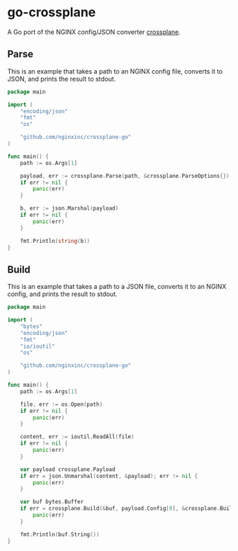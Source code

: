 # go-crossplane
A  Go port of the NGINX config/JSON converter [crossplane](https://github.com/nginxinc/crossplane).

## Parse
This is an example that takes a path to an NGINX config file, converts it to JSON, and prints the result to stdout.
```go
package main

import (
	"encoding/json"
	"fmt"
	"os"

	"github.com/nginxinc/crossplane-go"
)

func main() {
	path := os.Args[1]

	payload, err := crossplane.Parse(path, &crossplane.ParseOptions{})
	if err != nil {
		panic(err)
	}

	b, err := json.Marshal(payload)
	if err != nil {
		panic(err)
	}

	fmt.Println(string(b))
}
```

## Build
This is an example that takes a path to a JSON file, converts it to an NGINX config, and prints the result to stdout.
```go
package main

import (
	"bytes"
	"encoding/json"
	"fmt"
	"io/ioutil"
	"os"

	"github.com/nginxinc/crossplane-go"
)

func main() {
	path := os.Args[1]

	file, err := os.Open(path)
	if err != nil {
		panic(err)
	}

	content, err := ioutil.ReadAll(file)
	if err != nil {
		panic(err)
	}

	var payload crossplane.Payload
	if err = json.Unmarshal(content, &payload); err != nil {
		panic(err)
	}

	var buf bytes.Buffer
	if err = crossplane.Build(&buf, payload.Config[0], &crossplane.BuildOptions{}); err != nil {
		panic(err)
	}

	fmt.Println(buf.String())
}
```
